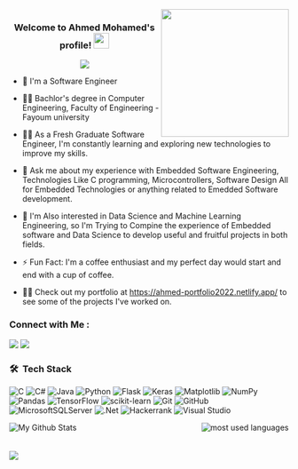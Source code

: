 
<img width="230" align="right" src="https://c.tenor.com/_DOBjnGspYAAAAAM/code-coding.gif">

<h3 align="center">
  Welcome to Ahmed Mohamed's profile!
  <img src="https://media.giphy.com/media/hvRJCLFzcasrR4ia7z/giphy.gif" width="28">
</h3>

<!-- Typing SVG by DenverCoder1 - https://github.com/DenverCoder1/readme-typing-svg -->
<p align="center">
  <a href="https://github.com/DenverCoder1/readme-typing-svg"><img src="https://readme-typing-svg.herokuapp.com/?lines=Software%20Engineer;Embedded%20Software%20Engineer;Always%20learning%20new%20things&font=Fira%20Code&center=true&width=440&height=45&color=f75c7e&vCenter=true&size=22"></a>
</p> 

- 🏢 I'm a Software Engineer 
- 👨‍💻 Bachlor's degree in Computer Engineering, Faculty of Engineering - Fayoum university             
- 👨‍💻 As a Fresh Graduate Software Engineer, I'm constantly learning and exploring new technologies to improve my skills.
- 💬 Ask me about my experience with Embedded Software Engineering,  Technologies Like C programming, Microcontrollers,
  Software Design All for Embedded Technologies or anything related to Emedded Software development.
- 💬 I'm Also interested in Data Science and Machine Learning Engineering, so I'm Trying to Compine the experience
  of Embedded software and Data Science to develop useful and fruitful projects in both fields.  

- ⚡ Fun Fact: I'm a coffee enthusiast and my perfect day would start and end with a cup of coffee.
- 👨‍💻 Check out my portfolio at https://ahmed-portfolio2022.netlify.app/ to see some of the projects I've worked on.


### Connect with Me :

<a href="https://www.linkedin.com/in/ahmed-mohamed-237a77188/" target="_blank"><img src="https://img.shields.io/badge/-Ahmed%20Mohamed-0077B5?style=for-the-badge&logo=Linkedin&logoColor=white"/></a>
<a href="https://www.facebook.com/goldenyouthful/" target="_blank"><img src="https://img.shields.io/badge/-Ahmed%20Mohamed-0077B5?style=for-the-badge&logo=Facebook&logoColor=white"/></a>

### 🛠 &nbsp;Tech Stack
![C](https://img.shields.io/badge/c-%2300599C.svg?style=for-the-badge&logo=c&logoColor=white)
![C#](https://img.shields.io/badge/c%23-%23239120.svg?style=for-the-badge&logo=c-sharp&logoColor=white)
![Java](https://img.shields.io/badge/java-%23ED8B00.svg?style=for-the-badge&logo=openjdk&logoColor=white)
![Python](https://img.shields.io/badge/python-3670A0?style=for-the-badge&logo=python&logoColor=ffdd54)
![Flask](https://img.shields.io/badge/flask-%23000.svg?style=for-the-badge&logo=flask&logoColor=white)
![Keras](https://img.shields.io/badge/Keras-%23D00000.svg?style=for-the-badge&logo=Keras&logoColor=white)
![Matplotlib](https://img.shields.io/badge/Matplotlib-%23ffffff.svg?style=for-the-badge&logo=Matplotlib&logoColor=black)
![NumPy](https://img.shields.io/badge/numpy-%23013243.svg?style=for-the-badge&logo=numpy&logoColor=white)
![Pandas](https://img.shields.io/badge/pandas-%23150458.svg?style=for-the-badge&logo=pandas&logoColor=white)
![TensorFlow](https://img.shields.io/badge/TensorFlow-%23FF6F00.svg?style=for-the-badge&logo=TensorFlow&logoColor=white)
![scikit-learn](https://img.shields.io/badge/scikit--learn-%23F7931E.svg?style=for-the-badge&logo=scikit-learn&logoColor=white)
![Git](https://img.shields.io/badge/git-%23F05033.svg?style=for-the-badge&logo=git&logoColor=white)
![GitHub](https://img.shields.io/badge/github-%23121011.svg?style=for-the-badge&logo=github&logoColor=white)
![MicrosoftSQLServer](https://img.shields.io/badge/Microsoft%20SQL%20Server-CC2927?style=for-the-badge&logo=microsoft%20sql%20server&logoColor=white)
![.Net](https://img.shields.io/badge/.NET-5C2D91?style=for-the-badge&logo=.net&logoColor=white)
![Hackerrank](https://img.shields.io/badge/-Hackerrank-2EC866?style=for-the-badge&logo=HackerRank&logoColor=white)
![Visual Studio](https://img.shields.io/badge/Visual%20Studio-5C2D91.svg?style=for-the-badge&logo=visual-studio&logoColor=white)



<p align="left">
<img align="left" src="https://github-readme-stats.vercel.app/api?username=AhmedMohamed106&&show_icons=true&theme=radical&count_private=true&include_all_commits=true" alt="My Github Stats">
  

<img align="right" src="https://github-readme-stats.vercel.app/api/top-langs?username=AhmedMohamed106&show_icons=true&locale=en&layout=compact&theme=radical" alt="most used languages" />
<br>
<br>
<br>
<a href="https://komarev.com/ghpvc/?username=AhmedMohamed106&style=for-the-badge">
    <img src="https://komarev.com/ghpvc/?username=AhmedMohamed106&style=for-the-badge">
</a>
